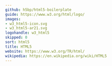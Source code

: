```yaml
---
github: h5bp/html5-boilerplate
guide: https://www.w3.org/html/logo/
images:
- w3_html5-icon.svg
- w3_html5-ar21.svg
logohandle: w3_html5
skipped: 0
sort: html5
title: HTML5
website: https://www.w3.org/TR/html/
wikipedia: https://en.wikipedia.org/wiki/HTML5
---
```

